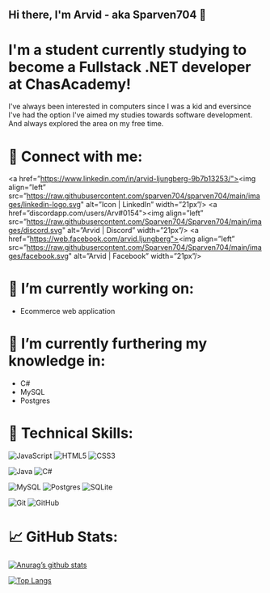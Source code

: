 ## Hi there, I'm Arvid - aka Sparven704 👋

# I'm a student currently studying to become a Fullstack .NET developer at ChasAcademy!

I've always been interested in computers since I was a kid and eversince I've had the option I've aimed my studies towards software development. And always explored the area on my free time.

# 🤝 Connect with me:

<a href=”https://www.linkedin.com/in/arvid-ljungberg-9b7b13253/"><img align=”left” src=”https://raw.githubusercontent.com/sparven704/sparven704/main/images/linkedin-logo.svg" alt=”Icon | LinkedIn” width=”21px”/></a> <a href=”discordapp.com/users/Arv#0154"><img align=”left” src=”https://raw.githubusercontent.com/Sparven704/Sparven704/main/images/discord.svg" alt=”Arvid | Discord” width=”21px”/></a> <a href=”https://web.facebook.com/arvid.ljungberg"><img align=”left” src=”https://raw.githubusercontent.com/Sparven704/Sparven704/main/images/facebook.svg" alt=”Arvid | Facebook” width=”21px”/></a>

# 🔭 I’m currently working on:

- Ecommerce web application

# 🌱 I’m currently furthering my knowledge in:

- C#
- MySQL
- Postgres

# 💼 Technical Skills:

![JavaScript](https://img.shields.io/badge/javascript-%23323330.svg?style=for-the-badge&logo=javascript&logoColor=%23F7DF1E) ![HTML5](https://img.shields.io/badge/html5-%23E34F26.svg?style=for-the-badge&logo=html5&logoColor=white) ![CSS3](https://img.shields.io/badge/css3-%231572B6.svg?style=for-the-badge&logo=css3&logoColor=white)

![Java](https://img.shields.io/badge/java-%23ED8B00.svg?style=for-the-badge&logo=java&logoColor=white) ![C#](https://img.shields.io/badge/c%23-%23239120.svg?style=for-the-badge&logo=c-sharp&logoColor=white)

![MySQL](https://img.shields.io/badge/mysql-%2300f.svg?style=for-the-badge&logo=mysql&logoColor=white) ![Postgres](https://img.shields.io/badge/postgres-%23316192.svg?style=for-the-badge&logo=postgresql&logoColor=white) ![SQLite](https://img.shields.io/badge/sqlite-%2307405e.svg?style=for-the-badge&logo=sqlite&logoColor=white)

![Git](https://img.shields.io/badge/git-%23F05033.svg?style=for-the-badge&logo=git&logoColor=white) ![GitHub](https://img.shields.io/badge/github-%23121011.svg?style=for-the-badge&logo=github&logoColor=white)

# 📈 GitHub Stats:

[![Anurag’s github stats](https://github-readme-stats.vercel.app/api?username=Sparven704)](https://github.com/Sparven704)

[![Top Langs](https://github-readme-stats.vercel.app/api/top-langs/?username=Sparven704&layout=compact)](https://github.com/Sparven704)
